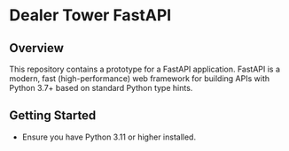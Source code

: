 # Dealer Tower FastAPI
## Overview
This repository contains a prototype for a FastAPI application. FastAPI is a modern, fast (high-performance) web framework for building APIs with Python 3.7+ based on standard Python type hints.

## Getting Started
- Ensure you have Python 3.11 or higher installed.
